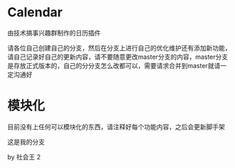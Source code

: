 # Calendar
由技术搞事兴趣群制作的日历插件

请各位自己创建自己的分支，然后在分支上进行自己的优化维护还有添加新功能，请自己记录好自己的更新内容，请不要随意更改master分支的内容，master分支是存放正式版本的，自己的分分支怎么改都可以，需要请求合并到master就请一定沟通好

# 模块化

目前没有上任何可以模块化的东西，请注释好每个功能内容，之后会更新脚手架

这是我的分支

by 社会王 2
